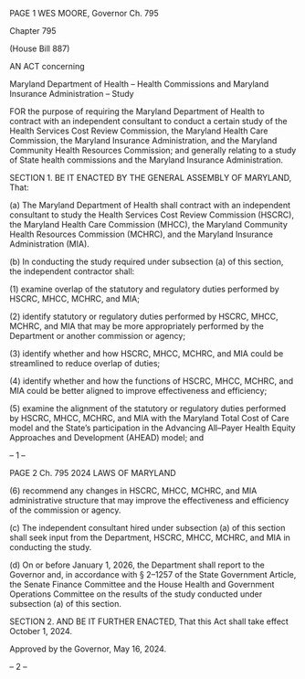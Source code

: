 PAGE 1
WES MOORE, Governor Ch. 795

Chapter 795

(House Bill 887)

AN ACT concerning

Maryland Department of Health – Health Commissions and Maryland Insurance
Administration – Study

FOR the purpose of requiring the Maryland Department of Health to contract with an
independent consultant to conduct a certain study of the Health Services Cost
Review Commission, the Maryland Health Care Commission, the Maryland
Insurance Administration, and the Maryland Community Health Resources
Commission; and generally relating to a study of State health commissions and the
Maryland Insurance Administration.

SECTION 1. BE IT ENACTED BY THE GENERAL ASSEMBLY OF MARYLAND,
That:

(a) The Maryland Department of Health shall contract with an independent
consultant to study the Health Services Cost Review Commission (HSCRC), the Maryland
Health Care Commission (MHCC), the Maryland Community Health Resources
Commission (MCHRC), and the Maryland Insurance Administration (MIA).

(b) In conducting the study required under subsection (a) of this section, the
independent contractor shall:

(1) examine overlap of the statutory and regulatory duties performed by
HSCRC, MHCC, MCHRC, and MIA;

(2) identify statutory or regulatory duties performed by HSCRC, MHCC,
MCHRC, and MIA that may be more appropriately performed by the Department or
another commission or agency;

(3) identify whether and how HSCRC, MHCC, MCHRC, and MIA could be
streamlined to reduce overlap of duties;

(4) identify whether and how the functions of HSCRC, MHCC, MCHRC,
and MIA could be better aligned to improve effectiveness and efficiency;

(5) examine the alignment of the statutory or regulatory duties performed
by HSCRC, MHCC, MCHRC, and MIA with the Maryland Total Cost of Care model and
the State’s participation in the Advancing All–Payer Health Equity Approaches and
Development (AHEAD) model; and

– 1 –

PAGE 2
Ch. 795 2024 LAWS OF MARYLAND

(6) recommend any changes in HSCRC, MHCC, MCHRC, and MIA
administrative structure that may improve the effectiveness and efficiency of the
commission or agency.

(c) The independent consultant hired under subsection (a) of this section shall
seek input from the Department, HSCRC, MHCC, MCHRC, and MIA in conducting the
study.

(d) On or before January 1, 2026, the Department shall report to the Governor
and, in accordance with § 2–1257 of the State Government Article, the Senate Finance
Committee and the House Health and Government Operations Committee on the results
of the study conducted under subsection (a) of this section.

SECTION 2. AND BE IT FURTHER ENACTED, That this Act shall take effect
October 1, 2024.

Approved by the Governor, May 16, 2024.

– 2 –